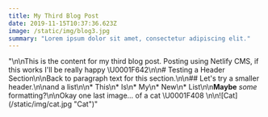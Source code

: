 ```yaml
---
title: My Third Blog Post
date: 2019-11-15T10:37:36.623Z
image: /static/img/blog3.jpg
summary: "Lorem ipsum dolor sit amet, consectetur adipiscing elit."
---
```


"\n\nThis is the content for my third blog post. Posting using Netlify CMS, if this works I'll be really happy \U0001F642\n\n# Testing a Header Section\n\nBack to paragraph text for this section.\n\n## Let's try a smaller header.\n\nand a list\n\n* This\n* Is\n* My\n* New\n\* List\n\n**Maybe** _some_ formatting?\n\nOkay one last image... of a cat \U0001F408 \n\n![Cat](/static/img/cat.jpg \"Cat\")"
